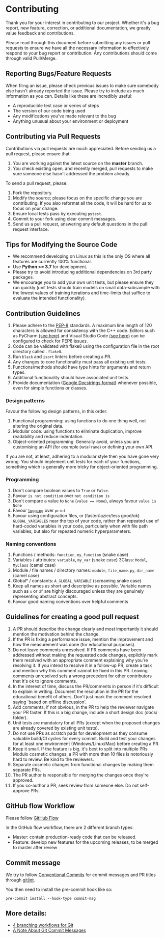 # Contributing

Thank you for your interest in contributing to our project. Whether it's a bug report, new feature, correction, or
additional documentation, we greatly value feedback and contributions.

Please read through this document before submitting any issues or pull requests to ensure we have all the necessary
information to effectively respond to your bug report or contribution. Any contributions should come through valid Pull/Merge.

## Reporting Bugs/Feature Requests

When filing an issue, please check previous issues to make sure somebody else hasn't already reported the issue.
Please try to include as much information as you can. Details like these are incredibly useful:

- A reproducible test case or series of steps
- The version of our code being used
- Any modifications you've made relevant to the bug
- Anything unusual about your environment or deployment

## Contributing via Pull Requests

Contributions via pull requests are much appreciated. Before sending us a pull request, please ensure that:

1. You are working against the latest source on the **master** branch.
2. You check existing open, and recently merged, pull requests to make sure someone else hasn't addressed the problem already.

To send a pull request, please:

1. Fork the repository.
2. Modify the source; please focus on the specific change you are contributing.
   If you also reformat all the code, it will be hard for us to focus on your change.
3. Ensure local tests pass by executing `pytest`.
4. Commit to your fork using clear commit messages.
5. Send us a pull request, answering any default questions in the pull request interface.

## Tips for Modifying the Source Code

- We recommend developing on Linux as this is the only OS where all features are currently 100% functional.
- Use **Python >= 3.7** for development.
- Please try to avoid introducing additional dependencies on 3rd party packages.
- We encourage you to add your own unit tests, but please ensure they run quickly (unit tests should train models on
  small data-subsample with the lowest values of training iterations and time-limits that suffice to evaluate the intended
  functionality).

## Contribution Guidelines

1. Please adhere to the [PEP-8](https://www.python.org/dev/peps/pep-0008/) standards. A maximum line length of 120 characters is
   allowed for consistency with the C++ code. Editors such as PyCharm [(see here)](https://www.jetbrains.com/help/pycharm/code-inspection.html)
   and Visual Studio Code [(see here)](https://code.visualstudio.com/docs/python/linting#_flake8) can be configured to check
   for PEP8 issues.
2. Code can be validated with flake8 using the configuration file in the root directory called `.flake8`.
3. Run `black` and `isort` linters before creating a PR.
4. Any changes to core functionality must pass all existing unit tests.
5. Functions/methods should have type hints for arguments and return types.
6. Additional functionality should have associated unit tests.
7. Provide documentation ([Google Docstrings format](https://www.sphinx-doc.org/en/master/usage/extensions/example_google.html))
   whenever possible, even for simple functions or classes.

### Design patterns

Favour the following design patterns, in this order:

1. Functional programming: using functions to do one thing well, not altering the original data.
2. Modular code: using functions to eliminate duplication, improve readability and reduce indentation.
3. Object-oriented programming: Generally avoid, unless you are customising an API (for example `DataFrame`) or defining your own API.

If you are not, at least, adhering to a modular style then you have gone very wrong.
You should implement unit tests for each of your functions, something which is generally more tricky for object-oriented programming.

### Programming

1. Don't compare boolean values to `True` or `False`.
2. Favour `is not condition` over `not condition is`
3. Don't compare a value to `None` (`value == None`), always favour `value is None`
4. Favour [`logging`](https://docs.python.org/3/howto/logging.html) over `print`
5. Favour using configuration files, or (faster/lazier/less good/ok) `GLOBAL_VARIABLES` near the top of your code, rather than repeated
   use of hard-coded variables in your code, particularly when with file path variables, but also for repeated numeric hyperparameters.

### Naming conventions

1. Functions / methods: `function`, `my_function` (snake case)
2. Variables / attributes: `variable`, `my_var` (snake case)
3Class: `Model`, `MyClass` (camel case)
3. Module / file names / directory names: `module`, `file_name.py`, `dir_name` (camel case)
4. Global\* / constants: `A_GLOBAL_VARIABLE` (screaming snake case)
5. Keep all names as short and descriptive as possible. Variable names such as `x` or `df` are highly discouraged unless they are genuinely
   representing abstract concepts.
6. Favour good naming conventions over helpful comments

## Guidelines for creating a good pull request

1. A PR should describe the change clearly and most importantly it should mention the motivation behind the change.
2. If the PR is fixing a performance issue, mention the improvement and how the measurement was done (for educational purposes).
3. Do not leave comments unresolved. If PR comments have been addressed without making the requested code changes,
   explicitly mark them resolved with an appropriate comment explaining why you're resolving it. If you intend to resolve it
   in a follow-up PR, create a task and mention why this comment cannot be fixed in this PR. Leaving comments unresolved
   sets a wrong precedent for other contributors that it's ok to ignore comments.
4. In the interest of time, discuss the PR/comments in person if it's difficult to explain in writing. Document the
   resolution in the PR for the educational benefit of others. Don't just mark the comment resolved saying 'based on offline
   discussion'.
5. Add comments, if not obvious, in the PR to help the reviewer navigate your PR faster. If this is a big change, include
   a short design doc (docs/ folder).
6. Unit tests are mandatory for all PRs (except when the proposed changes are already covered by existing unit tests).
7. Do not use PRs as scratch pads for development as they consume valuable build/CI cycles for every commit. Build and
   test your changes for at least one environment (Windows/Linux/Mac) before creating a PR.
8. Keep it small. If the feature is big, it's best to split into multiple PRs. Modulo cosmetic changes, a PR with more
   than 10 files is notoriously hard to review. Be kind to the reviewers.
9. Separate cosmetic changes from functional changes by making them separate PRs.
10. The PR author is responsible for merging the changes once they're approved.
11. If you co-author a PR, seek review from someone else. Do not self-approve PRs.

## GitHub flow Workflow

Please follow [GitHub Flow](https://githubflow.github.io/)

In the GitHub flow workflow, there are 2 different branch types:

- Master: contain production-ready code that can be released.
- Feature: develop new features for the upcoming releases, to be merged to master after review

## Commit message

We try to follow [Conventional Commits](https://www.conventionalcommits.org) for commit messages and PR titles
through [gitlint](https://jorisroovers.com/gitlint/).

You then need to install the pre-commit hook like so:

```
pre-commit install --hook-type commit-msg
```

## More details:

- [4 branching workflows for Git](https://medium.com/@patrickporto/4-branching-workflows-for-git-30d0aaee7bf)
- [A Note About Git Commit Messages](https://tbaggery.com/2008/04/19/a-note-about-git-commit-messages.html)
